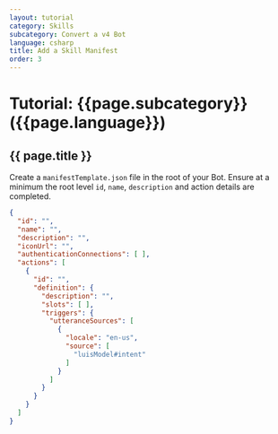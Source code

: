 ```yaml
---
layout: tutorial
category: Skills
subcategory: Convert a v4 Bot
language: csharp
title: Add a Skill Manifest
order: 3
---
```


# Tutorial: {{page.subcategory}} ({{page.language}})

## {{ page.title }}

Create a `manifestTemplate.json` file in the root of your Bot. Ensure at a minimum the root level `id`, `name`, `description` and action details are completed.

```json
{
  "id": "",
  "name": "",
  "description": "",
  "iconUrl": "",
  "authenticationConnections": [ ],
  "actions": [
    {
      "id": "",
      "definition": {
        "description": "",
        "slots": [ ],
        "triggers": {
          "utteranceSources": [
            {
              "locale": "en-us",
              "source": [
                "luisModel#intent"
              ]
            }
          ]
        }
      }
    }
  ]
}
```